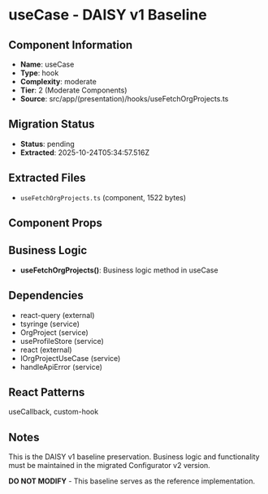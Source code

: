# useCase - DAISY v1 Baseline

## Component Information

- **Name**: useCase
- **Type**: hook
- **Complexity**: moderate
- **Tier**: 2 (Moderate Components)
- **Source**: src/app/(presentation)/hooks/useFetchOrgProjects.ts

## Migration Status

- **Status**: pending
- **Extracted**: 2025-10-24T05:34:57.516Z

## Extracted Files

- `useFetchOrgProjects.ts` (component, 1522 bytes)

## Component Props



## Business Logic

- **useFetchOrgProjects()**: Business logic method in useCase

## Dependencies

- react-query (external)
- tsyringe (service)
- OrgProject (service)
- useProfileStore (service)
- react (external)
- IOrgProjectUseCase (service)
- handleApiError (service)

## React Patterns

useCallback, custom-hook

## Notes

This is the DAISY v1 baseline preservation. Business logic and functionality
must be maintained in the migrated Configurator v2 version.

**DO NOT MODIFY** - This baseline serves as the reference implementation.
